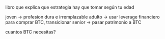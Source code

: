 libro que explica que estrategia hay que tomar según tu edad

joven -> profesion dura e irremplazable
adulto -> usar leverage financiero para comprar BTC, transicionar 
senior -> pasar patrimonio a BTC

cuantos BTC necesitas?
